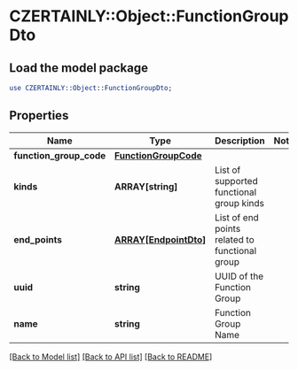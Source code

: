 # CZERTAINLY::Object::FunctionGroupDto

## Load the model package
```perl
use CZERTAINLY::Object::FunctionGroupDto;
```

## Properties
Name | Type | Description | Notes
------------ | ------------- | ------------- | -------------
**function_group_code** | [**FunctionGroupCode**](FunctionGroupCode.md) |  | 
**kinds** | **ARRAY[string]** | List of supported functional group kinds | 
**end_points** | [**ARRAY[EndpointDto]**](EndpointDto.md) | List of end points related to functional group | 
**uuid** | **string** | UUID of the Function Group | 
**name** | **string** | Function Group Name | 

[[Back to Model list]](../README.md#documentation-for-models) [[Back to API list]](../README.md#documentation-for-api-endpoints) [[Back to README]](../README.md)


